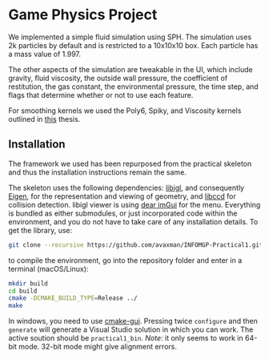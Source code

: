 # Game Physics Project
We implemented a simple fluid simulation using SPH. 
The simulation uses 2k particles by default and is restricted to a 10x10x10 box.
Each particle has a mass value of 1.997.

The other aspects of the simulation are tweakable in the UI, which include gravity, fluid viscosity, the outside wall pressure, 
the coefficient of restitution, the gas constant, the environmental pressure, the time step, and flags that determine whether or not to use each feature.

For smoothing kernels we used the Poly6, Spiky, and Viscosity kernels outlined in [this](https://nccastaff.bournemouth.ac.uk/jmacey/MastersProjects/MSc15/06Burak/BurakErtekinMScThesis.pdf) thesis.

## Installation
The framework we used has been repurposed from the practical skeleton and thus the installation instructions remain the same.

The skeleton uses the following dependencies: [libigl](http://libigl.github.io/libigl/), and consequently [Eigen](http://eigen.tuxfamily.org/index.php?title=Main_Page), for the representation and viewing of geometry, and [libccd](https://github.com/danfis/libccd) for collision detection. libigl viewer is using [dear imGui](https://github.com/ocornut/imgui) for the menu. Everything is bundled as either submodules, or just incorporated code within the environment, and you do not have to take care of any installation details. To get the library, use:

```bash
git clone --recursive https://github.com/avaxman/INFOMGP-Practical1.git
```

to compile the environment, go into the repository folder and enter in a terminal (macOS/Linux):

```bash
mkdir build
cd build
cmake -DCMAKE_BUILD_TYPE=Release ../
make
```

In windows, you need to use [cmake-gui](https://cmake.org/runningcmake/). Pressing twice ``configure`` and then ``generate`` will generate a Visual Studio solution in which you can work. The active soution should be ``practical1_bin``. *Note*: it only seems to work in 64-bit mode. 32-bit mode might give alignment errors.